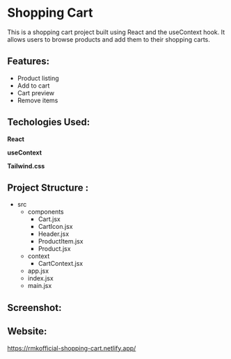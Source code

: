 
# Shopping Cart

This is a shopping cart project built using React and the useContext hook. It allows users to browse products and add them to their shopping carts.


## Features:

- Product listing
- Add to cart
- Cart preview
- Remove items

  
## Techologies Used:

**React**

**useContext** 

**Tailwind.css** 

  
## Project Structure :



- src
    - components
        - Cart.jsx
        - CartIcon.jsx
        - Header.jsx
        - ProductItem.jsx
        - Product.jsx
    - context
        - CartContext.jsx
    - app.jsx
    - index.jsx
    - main.jsx
  
## Screenshot:



  
## Website:

https://rmkofficial-shopping-cart.netlify.app/

  